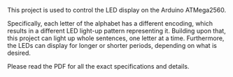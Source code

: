 This project is used to control the LED display on the Arduino ATMega2560.

Specifically, each letter of the alphabet has a different encoding, which results in a different LED light-up pattern representing it. Building upon that, this project can light up whole sentences, one letter at a time.
Furthermore, the LEDs can display for longer or shorter periods, depending on what is desired.

Please read the PDF for all the exact specifications and details.
